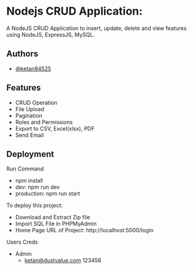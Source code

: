 
# Nodejs CRUD Application:

A NodeJS CRUD Application to insert, update, delete and view features using NodeJS, ExpressJS, MySQL.


## Authors

- [@ketan84525](https://github.com/ketan84525)

## Features

- CRUD Operation
- File Upload
- Pagination
- Roles and Permissions
- Export to CSV, Excel(xlsx), PDF
- Send Email


## Deployment

Run Command
- npm install
- dev: npm run dev
- production: npm run start

To deploy this project:
- Download and Extract Zip file
- Import SQL File in PHPMyAdmin
- Home Page URL of Project:
http://localhost:5000/login

Users Creds

- Admin
    - ketan@dustvalue.com 123456